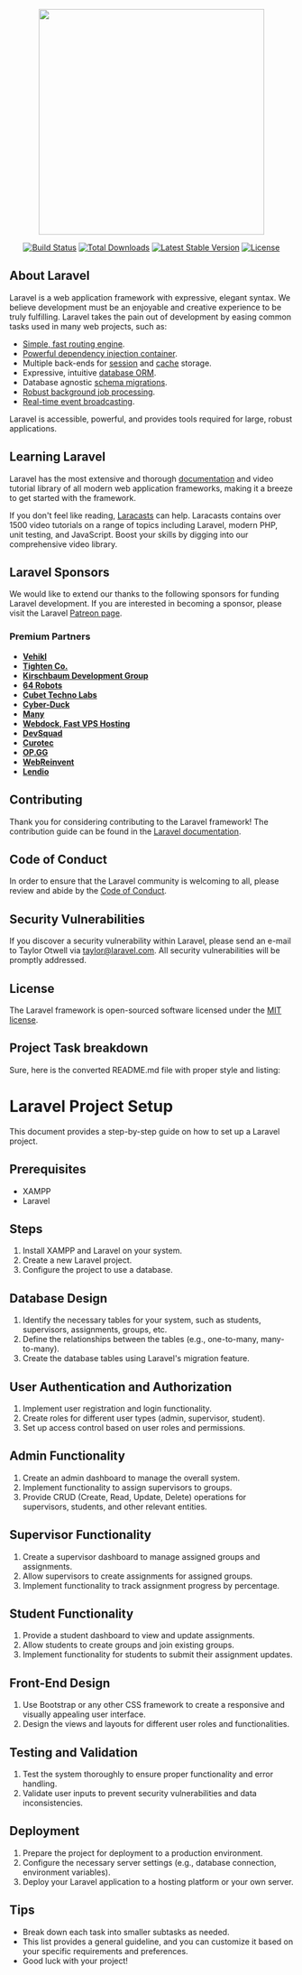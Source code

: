 <p align="center"><a href="https://laravel.com" target="_blank"><img src="https://raw.githubusercontent.com/laravel/art/master/logo-lockup/5%20SVG/2%20CMYK/1%20Full%20Color/laravel-logolockup-cmyk-red.svg" width="400"></a></p>

<p align="center">
<a href="https://travis-ci.org/laravel/framework"><img src="https://travis-ci.org/laravel/framework.svg" alt="Build Status"></a>
<a href="https://packagist.org/packages/laravel/framework"><img src="https://img.shields.io/packagist/dt/laravel/framework" alt="Total Downloads"></a>
<a href="https://packagist.org/packages/laravel/framework"><img src="https://img.shields.io/packagist/v/laravel/framework" alt="Latest Stable Version"></a>
<a href="https://packagist.org/packages/laravel/framework"><img src="https://img.shields.io/packagist/l/laravel/framework" alt="License"></a>
</p>

## About Laravel

Laravel is a web application framework with expressive, elegant syntax. We believe development must be an enjoyable and creative experience to be truly fulfilling. Laravel takes the pain out of development by easing common tasks used in many web projects, such as:

- [Simple, fast routing engine](https://laravel.com/docs/routing).
- [Powerful dependency injection container](https://laravel.com/docs/container).
- Multiple back-ends for [session](https://laravel.com/docs/session) and [cache](https://laravel.com/docs/cache) storage.
- Expressive, intuitive [database ORM](https://laravel.com/docs/eloquent).
- Database agnostic [schema migrations](https://laravel.com/docs/migrations).
- [Robust background job processing](https://laravel.com/docs/queues).
- [Real-time event broadcasting](https://laravel.com/docs/broadcasting).

Laravel is accessible, powerful, and provides tools required for large, robust applications.

## Learning Laravel

Laravel has the most extensive and thorough [documentation](https://laravel.com/docs) and video tutorial library of all modern web application frameworks, making it a breeze to get started with the framework.

If you don't feel like reading, [Laracasts](https://laracasts.com) can help. Laracasts contains over 1500 video tutorials on a range of topics including Laravel, modern PHP, unit testing, and JavaScript. Boost your skills by digging into our comprehensive video library.

## Laravel Sponsors

We would like to extend our thanks to the following sponsors for funding Laravel development. If you are interested in becoming a sponsor, please visit the Laravel [Patreon page](https://patreon.com/taylorotwell).

### Premium Partners

- **[Vehikl](https://vehikl.com/)**
- **[Tighten Co.](https://tighten.co)**
- **[Kirschbaum Development Group](https://kirschbaumdevelopment.com)**
- **[64 Robots](https://64robots.com)**
- **[Cubet Techno Labs](https://cubettech.com)**
- **[Cyber-Duck](https://cyber-duck.co.uk)**
- **[Many](https://www.many.co.uk)**
- **[Webdock, Fast VPS Hosting](https://www.webdock.io/en)**
- **[DevSquad](https://devsquad.com)**
- **[Curotec](https://www.curotec.com/services/technologies/laravel/)**
- **[OP.GG](https://op.gg)**
- **[WebReinvent](https://webreinvent.com/?utm_source=laravel&utm_medium=github&utm_campaign=patreon-sponsors)**
- **[Lendio](https://lendio.com)**

## Contributing

Thank you for considering contributing to the Laravel framework! The contribution guide can be found in the [Laravel documentation](https://laravel.com/docs/contributions).

## Code of Conduct

In order to ensure that the Laravel community is welcoming to all, please review and abide by the [Code of Conduct](https://laravel.com/docs/contributions#code-of-conduct).

## Security Vulnerabilities

If you discover a security vulnerability within Laravel, please send an e-mail to Taylor Otwell via [taylor@laravel.com](mailto:taylor@laravel.com). All security vulnerabilities will be promptly addressed.

## License

The Laravel framework is open-sourced software licensed under the [MIT license](https://opensource.org/licenses/MIT).

## Project Task breakdown

Sure, here is the converted README.md file with proper style and listing:


# Laravel Project Setup

This document provides a step-by-step guide on how to set up a Laravel project.

## Prerequisites

* XAMPP
* Laravel

## Steps

1. Install XAMPP and Laravel on your system.
2. Create a new Laravel project.
3. Configure the project to use a database.

## Database Design

1. Identify the necessary tables for your system, such as students, supervisors, assignments, groups, etc.
2. Define the relationships between the tables (e.g., one-to-many, many-to-many).
3. Create the database tables using Laravel's migration feature.

## User Authentication and Authorization

1. Implement user registration and login functionality.
2. Create roles for different user types (admin, supervisor, student).
3. Set up access control based on user roles and permissions.

## Admin Functionality

1. Create an admin dashboard to manage the overall system.
2. Implement functionality to assign supervisors to groups.
3. Provide CRUD (Create, Read, Update, Delete) operations for supervisors, students, and other relevant entities.

## Supervisor Functionality

1. Create a supervisor dashboard to manage assigned groups and assignments.
2. Allow supervisors to create assignments for assigned groups.
3. Implement functionality to track assignment progress by percentage.

## Student Functionality

1. Provide a student dashboard to view and update assignments.
2. Allow students to create groups and join existing groups.
3. Implement functionality for students to submit their assignment updates.

## Front-End Design

1. Use Bootstrap or any other CSS framework to create a responsive and visually appealing user interface.
2. Design the views and layouts for different user roles and functionalities.

## Testing and Validation

1. Test the system thoroughly to ensure proper functionality and error handling.
2. Validate user inputs to prevent security vulnerabilities and data inconsistencies.

## Deployment

1. Prepare the project for deployment to a production environment.
2. Configure the necessary server settings (e.g., database connection, environment variables).
3. Deploy your Laravel application to a hosting platform or your own server.

## Tips

* Break down each task into smaller subtasks as needed.
* This list provides a general guideline, and you can customize it based on your specific requirements and preferences.
* Good luck with your project!
